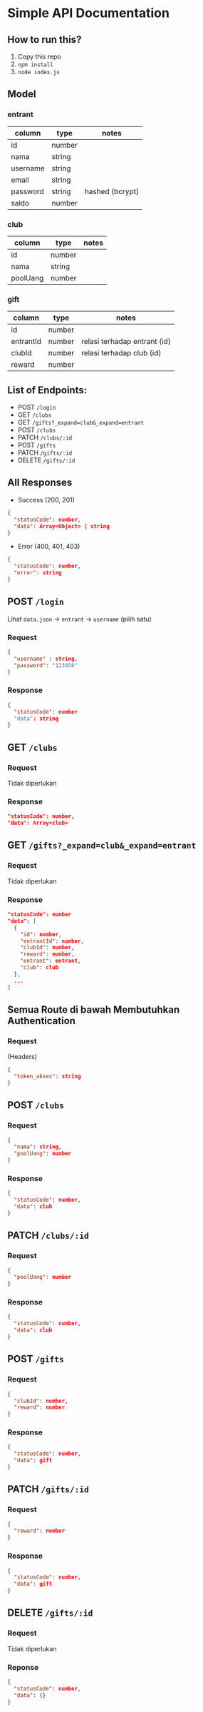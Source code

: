 # Simple API Documentation

## How to run this?

1. Copy this repo
1. `npm install`
1. `node index.js`

## Model

### entrant

| column   | type   | notes           |
| -------- | ------ | --------------- |
| id       | number |                 |
| nama     | string |                 |
| username | string |                 |
| email    | string |                 |
| password | string | hashed (bcrypt) |
| saldo    | number |                 |

### club

| column   | type   | notes |
| -------- | ------ | ----- |
| id       | number |       |
| nama     | string |       |
| poolUang | number |       |

### gift

| column    | type   | notes                        |
| --------- | ------ | ---------------------------- |
| id        | number |                              |
| entrantId | number | relasi terhadap entrant (id) |
| clubId    | number | relasi terhadap club (id)    |
| reward    | number |                              |

## List of Endpoints:

- POST `/login`
- GET `/clubs`
- GET `/gifts?_expand=club&_expand=entrant`
- POST `/clubs`
- PATCH `/clubs/:id`
- POST `/gifts`
- PATCH `/gifts/:id`
- DELETE `/gifts/:id`

## All Responses

- Success (200, 201)

```json
{
  "statusCode": number,
  "data": Array<Object> | string
}
```

- Error (400, 401, 403)

```json
{
  "statusCode": number,
  "error": string
}
```

## POST `/login`

Lihat `data.json` -> `entrant` -> `username` (pilih satu)

### Request

```json
{
  "username" : string,
  "password": "123456"
}
```

### Response

```json
{
  "statusCode": number
  "data": string
}
```

## GET `/clubs`

### Request

Tidak diperlukan

### Response

```json
"statusCode": number,
"data": Array<club>
```

## GET `/gifts?_expand=club&_expand=entrant`

### Request

Tidak diperlukan

### Response

```json
"statusCode": number
"data": [
  {
    "id": number,
    "entrantId": number,
    "clubId": number,
    "reward": number,
    "entrant": entrant,
    "club": club
  },
  ...
]
```

## Semua Route di bawah Membutuhkan Authentication

### Request

(Headers)

```json
{
  "token_akses": string
}
```

## POST `/clubs`

### Request

```json
{
  "nama": string,
  "poolUang": number
}
```

### Response

```json
{
  "statusCode": number,
  "data": club
}
```

## PATCH `/clubs/:id`

### Request

```json
{
  "poolUang": number
}
```

### Response

```json
{
  "statusCode": number,
  "data": club
}
```

## POST `/gifts`

### Request

```json
{
  "clubId": number,
  "reward": number
}
```

### Response

```json
{
  "statusCode": number,
  "data": gift
}
```

## PATCH `/gifts/:id`

### Request

```json
{
  "reward": number
}
```

### Response

```json
{
  "statusCode": number,
  "data": gift
}
```

## DELETE `/gifts/:id`

### Request

Tidak diperlukan

### Reponse

```json
{
  "statusCode": number,
  "data": {}
}
```
